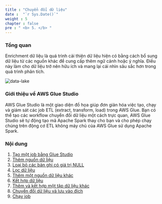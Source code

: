 ```yaml
---
title : "Chuyển đổi dữ liệu"
date :  "`r Sys.Date()`" 
weight : 5
chapter : false
pre : " <b> 5. </b> "
---
```


### Tổng quan

Enrichment dữ liệu là quá trình cải thiện dữ liệu hiện có bằng cách bổ sung dữ liệu từ các nguồn khác để cung cấp thêm ngữ cảnh hoặc ý nghĩa. Điều này làm cho dữ liệu trở nên hữu ích và mang lại cái nhìn sâu sắc hơn trong quá trình phân tích.

![data-lake](../../images/5.transforming/001-arc-transforming.png)

### Giới thiệu về AWS Glue Studio

AWS Glue Studio là một giao diện đồ họa giúp đơn giản hóa việc tạo, chạy và giám sát các job ETL (extract, transform, load) trong AWS Glue. Bạn có thể tạo các workflow chuyển đổi dữ liệu một cách trực quan, AWS Glue Studio sẽ tự động tạo mã Apache Spark thay cho bạn và cho phép chạy chúng trên động cơ ETL không máy chủ của AWS Glue sử dụng Apache Spark.

### Nội dung
1. [Tạo một job bằng Glue Studio](5.1-Create-a-job-using-Glue-Studio/)
2. [Thêm nguồn dữ liệu](5.2-Add-a-data-source/)
3. [Loại bỏ các bản ghi có giá trị NULL](5.3-Remove-records-with-NULL-values/)
4. [Lọc dữ liệu](5.4-Filter-records/)
5. [Thêm một nguồn dữ liệu khác](5.5-Add-another-data-source/)
6. [Kết hợp dữ liệu](5.6-Join-data/)
7. [Thêm và kết hợp một tập dữ liệu khác](5.7-Add-and-join-another-dataset/)
8. [Chuyển đổi dữ liệu và lưu vào đích](5.8-Transform-data-and-save-to-target/)
9. [Chạy job](5.9-Run-the-job/)

